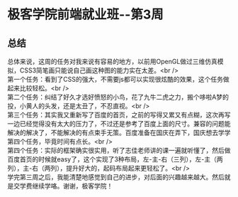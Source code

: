 # 极客学院前端就业班--第3周
## 总结
总体来说，这周的任务对我来说有容易的地方，以前用OpenGL做过三维仿真模拟，CSS3简笔画只能说自己画这种图的能力实在太差。\<br /\>  
第一个任务：看到了CSS的强大，不需要js都可以实现很炫酷的效果，这个任务做起来比较轻松。\<br /\>  
第二个任务：纠结了好久才选好愤怒的小鸟，花了九牛二虎之力，搬个哆啦A梦的投，小黄人的头发，还是太丑了，不忍直视。\<br /\>  
第三个任务：其实我又重新写了百度的首页，之前的写得又累又有点糊，这次再写一边已经觉得没有太大的压力了，不过还是参考了百度上面的尺寸。兼容的问题能解决的解决了，不能解决的有点束手无策。百度准备在国庆在弄下，国庆想去学学第四个任务，毕竟时间有点长。\<br /\>  
第四个任务：实际的框架确实很实用，听了志佳老师讲的课一遍就听懂了，然后做百度首页的时候就easy了，这个实现了3种布局，左-主-右（三列），左-主（两列），主-右（两列），提升好大的，起码布局起来更轻松了。\<br /\>  
学完第三周之后，我能清楚地感觉到自己的进步，对后面的兴趣越来越大。然后就是交学费继续学咯。谢谢，极客学院！
